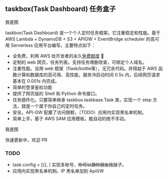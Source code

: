 ## taskbox(Task Dashboard) 任务盒子

我是图

taskbox(Task Dashboard) 是一个个人定时任务框架。它注重稳定和性能。基于 AWS Lambda + DynamoDB + S3 + APIGW + EventBridge scheduler 的高可用 Serverless 应用平台编写。主要特点如下：

- 全免费，利用 AWS 给开发者的永久[免费额度](https://aws.amazon.com/cn/free/) 🎉
- 定制的 web 网页，任务列表。支持任务增删改查，可绑定个人域名。
- 注重性能。没用 web 框架（flask/bottle等），无冗余代码。并得益于 AWS 函数计算和数据库的高可用、高性能，服务冷启动时间 0.5s 内，后续网页请求基本在 0.001s 内完成。
- 简单的登录鉴权功能
- 提供了网页版的 Shell 和 Python 命令接口。
- 任务插件化。只要简单继承 taskbox.taskbase.Task 类，实现一个 step 方法，就是一个属于你自己的定时任务。
- 安全。API-GW 配置了访问限额，（TODO）应用内实现黑名单机制。
- 简单上手。基于 AWS SAM 应用模板，能自动的绝不手动。

我是图

快速更新中，欢迎 PR

### TODO
- task.config = [{}, ] 实现多账号，~~你可以跟你朋友炫技了~~。
- 应用内实现黑名单机制。IP 黑名单加到 ApiGW


